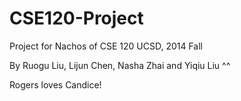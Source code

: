 CSE120-Project
==============

Project for Nachos of CSE 120 UCSD, 2014 Fall

By Ruogu Liu, Lijun Chen, Nasha Zhai and Yiqiu Liu
^^

Rogers loves Candice!
